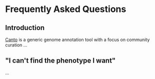 # Frequently Asked Questions
## Introduction
[Canto](https://curation.pombase.org/) is a generic genome annotation tool with
a focus on community curation ...

## "I can't find the phenotype I want"

...


